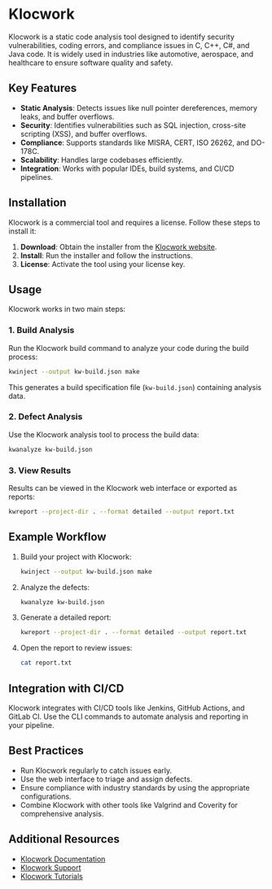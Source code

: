 # Klocwork

Klocwork is a static code analysis tool designed to identify security vulnerabilities, coding errors, and compliance issues in C, C++, C#, and Java code. It is widely used in industries like automotive, aerospace, and healthcare to ensure software quality and safety.

## Key Features
- **Static Analysis**: Detects issues like null pointer dereferences, memory leaks, and buffer overflows.
- **Security**: Identifies vulnerabilities such as SQL injection, cross-site scripting (XSS), and buffer overflows.
- **Compliance**: Supports standards like MISRA, CERT, ISO 26262, and DO-178C.
- **Scalability**: Handles large codebases efficiently.
- **Integration**: Works with popular IDEs, build systems, and CI/CD pipelines.

## Installation
Klocwork is a commercial tool and requires a license. Follow these steps to install it:

1. **Download**: Obtain the installer from the [Klocwork website](https://www.perforce.com/products/klocwork).
2. **Install**: Run the installer and follow the instructions.
3. **License**: Activate the tool using your license key.

## Usage
Klocwork works in two main steps:

### 1. **Build Analysis**
Run the Klocwork build command to analyze your code during the build process:
```bash
kwinject --output kw-build.json make
```
This generates a build specification file (`kw-build.json`) containing analysis data.

### 2. **Defect Analysis**
Use the Klocwork analysis tool to process the build data:
```bash
kwanalyze kw-build.json
```

### 3. **View Results**
Results can be viewed in the Klocwork web interface or exported as reports:
```bash
kwreport --project-dir . --format detailed --output report.txt
```

## Example Workflow
1. Build your project with Klocwork:
   ```bash
   kwinject --output kw-build.json make
   ```
2. Analyze the defects:
   ```bash
   kwanalyze kw-build.json
   ```
3. Generate a detailed report:
   ```bash
   kwreport --project-dir . --format detailed --output report.txt
   ```
4. Open the report to review issues:
   ```bash
   cat report.txt
   ```

## Integration with CI/CD
Klocwork integrates with CI/CD tools like Jenkins, GitHub Actions, and GitLab CI. Use the CLI commands to automate analysis and reporting in your pipeline.

## Best Practices
- Run Klocwork regularly to catch issues early.
- Use the web interface to triage and assign defects.
- Ensure compliance with industry standards by using the appropriate configurations.
- Combine Klocwork with other tools like Valgrind and Coverity for comprehensive analysis.

## Additional Resources
- [Klocwork Documentation](https://www.perforce.com/manuals/klocwork/)
- [Klocwork Support](https://www.perforce.com/support)
- [Klocwork Tutorials](https://www.perforce.com/resources)